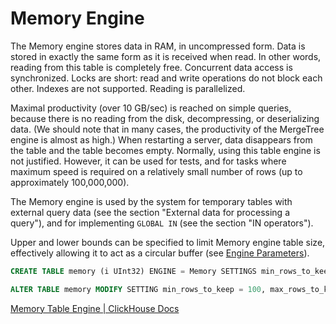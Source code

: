 # Memory Engine

The Memory engine stores data in RAM, in uncompressed form. Data is stored in exactly the same form as it is received when read. In other words, reading from this table is completely free. Concurrent data access is synchronized. Locks are short: read and write operations do not block each other. Indexes are not supported. Reading is parallelized.

Maximal productivity (over 10 GB/sec) is reached on simple queries, because there is no reading from the disk, decompressing, or deserializing data. (We should note that in many cases, the productivity of the MergeTree engine is almost as high.) When restarting a server, data disappears from the table and the table becomes empty. Normally, using this table engine is not justified. However, it can be used for tests, and for tasks where maximum speed is required on a relatively small number of rows (up to approximately 100,000,000).

The Memory engine is used by the system for temporary tables with external query data (see the section "External data for processing a query"), and for implementing `GLOBAL IN` (see the section "IN operators").

Upper and lower bounds can be specified to limit Memory engine table size, effectively allowing it to act as a circular buffer (see [Engine Parameters](https://clickhouse.com/docs/engines/table-engines/special/memory#engine-parameters)).

```sql
CREATE TABLE memory (i UInt32) ENGINE = Memory SETTINGS min_rows_to_keep = 100, max_rows_to_keep = 1000;

ALTER TABLE memory MODIFY SETTING min_rows_to_keep = 100, max_rows_to_keep = 1000;
```

[Memory Table Engine \| ClickHouse Docs](https://clickhouse.com/docs/engines/table-engines/special/memory)
